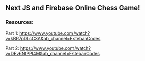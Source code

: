 ## Next JS and Firebase Online Chess Game!

### Resources:

Part 1: https://www.youtube.com/watch?v=kBR7pDLcC3A&ab_channel=EstebanCodes

Part 2: https://www.youtube.com/watch?v=DEv6NtPPI4M&ab_channel=EstebanCodes
